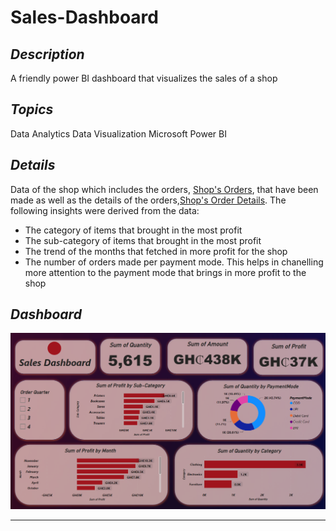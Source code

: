 # Sales-Dashboard

## _Description_
A friendly power BI dashboard that visualizes the sales of a shop

## _Topics_
Data Analytics
Data Visualization
Microsoft Power BI

## _Details_
Data of the shop which includes the orders, [Shop's Orders](https://github.com/brendaakweongo/Sales-Dashboard/blob/main/Datasets/Orders.csv),  that have been made as well as the details of the orders,[Shop's Order Details](https://github.com/brendaakweongo/Sales-Dashboard/blob/main/Datasets/Details.csv). The following insights were derived from the data:
- The category of items that brought in the most profit
- The sub-category of items that brought in the most profit
- The trend of the months that fetched in more profit for the shop
- The number of orders made per payment mode. This helps in chanelling more attention to the payment mode that brings in more profit to the shop

## _Dashboard_

![Screenshot 2023-07-28 152259](https://github.com/brendaakweongo/Sales-Dashboard/blob/main/sales.png)

<hr />
<br />
